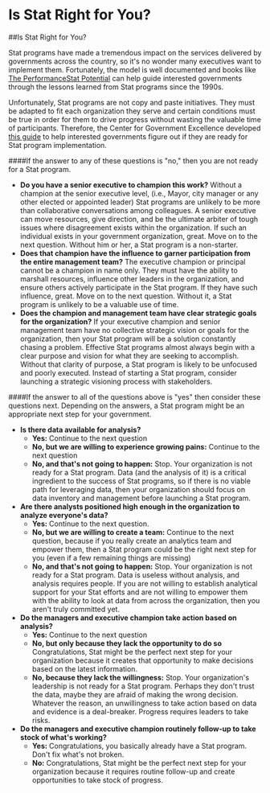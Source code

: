 # Is Stat Right for You?

\##Is Stat Right for You?

Stat programs have made a tremendous impact on the services delivered by governments across the country, so it's no wonder many executives want to implement them. Fortunately, the model is well documented and books like [The PerformanceStat Potential](http://www.brookings.edu/research/books/2014/the-performancestat-potential) can help guide interested governments through the lessons learned from Stat programs since the 1990s.

Unfortunately, Stat programs are not copy and paste initiatives. They must be adapted to fit each organization they serve and certain conditions must be true in order for them to drive progress without wasting the valuable time of participants. Therefore, the Center for Government Excellence developed [this guide](StatFit.pdf) to help interested governments figure out if they are ready for Stat program implementation.

\####If the answer to any of these questions is "no," then you are not ready for a Stat program.

* **Do you have a senior executive to champion this work?** Without a champion at the senior executive level, (i.e., Mayor, city manager or any other elected or appointed leader) Stat programs are unlikely to be more than collaborative conversations among colleagues. A senior executive can move resources, give direction, and be the ultimate arbiter of tough issues where disagreement exists within the organization. If such an individual exists in your government organization, great. Move on to the next question. Without him or her, a Stat program is a non-starter.
* **Does that champion have the influence to garner participation from the entire management team?** The executive champion or principal cannot be a champion in name only. They must have the ability to marshall resources, influence other leaders in the organization, and ensure others actively participate in the Stat program. If they have such influence, great. Move on to the next question. Without it, a Stat program is unlikely to be a valuable use of time.
* **Does the champion and management team have clear strategic goals for the organization?** If your executive champion and senior management team have no collective strategic vision or goals for the organization, then your Stat program will be a solution constantly chasing a problem. Effective Stat programs almost always begin with a clear purpose and vision for what they are seeking to accomplish. Without that clarity of purpose, a Stat program is likely to be unfocused and poorly executed. Instead of starting a Stat program, consider launching a strategic visioning process with stakeholders.

\####If the answer to all of the questions above is "yes" then consider these questions next. Depending on the answers, a Stat program might be an appropriate next step for your government.

* **Is there data available for analysis?**
  * **Yes:** Continue to the next question
  * **No, but we are willing to experience growing pains:** Continue to the next question
  * **No, and that's not going to happen:** Stop. Your organization is not ready for a Stat program. Data (and the analysis of it) is a critical ingredient to the success of Stat programs, so if there is no viable path for leveraging data, then your organization should focus on data inventory and management before launching a Stat program.
* **Are there analysts positioned high enough in the organization to analyze everyone's data?**
  * **Yes:** Continue to the next question.
  * **No, but we are willing to create a team:** Continue to the next question, because if you really create an analytics team and empower them, then a Stat program could be the right next step for you (even if a few remaining things are missing)
  * **No, and that's not going to happen:** Stop. Your organization is not ready for a Stat program. Data is useless without analysis, and analysis requires people. If you are not willing to establish analytical support for your Stat efforts and are not willing to empower them with the ability to look at data from across the organization, then you aren't truly committed yet.
* **Do the managers and executive champion take action based on analysis?**
  * **Yes:** Continue to the next question
  * **No, but only because they lack the opportunity to do so** Congratulations, Stat might be the perfect next step for your organization because it creates that opportunity to make decisions based on the latest information.
  * **No, because they lack the willingness:** Stop. Your organization's leadership is not ready for a Stat program. Perhaps they don't trust the data, maybe they are afraid of making the wrong decision. Whatever the reason, an unwillingness to take action based on data and evidence is a deal-breaker. Progress requires leaders to take risks.
* **Do the managers and executive champion routinely follow-up to take stock of what's working?**
  * **Yes:** Congratulations, you basically already have a Stat program. Don't fix what's not broken.
  * **No:** Congratulations, Stat might be the perfect next step for your organization because it requires routine follow-up and create opportunities to take stock of progress.
